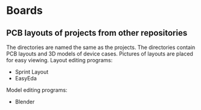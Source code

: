 # Boards
## PCB layouts of projects from other repositories
The directories are named the same as the projects. 
The directories contain PCB layouts and 3D models of device cases.
Pictures of layouts are placed for easy viewing.
Layout editing programs:
- Sprint Layout
- EasyEda

Model editing programs:
- Blender